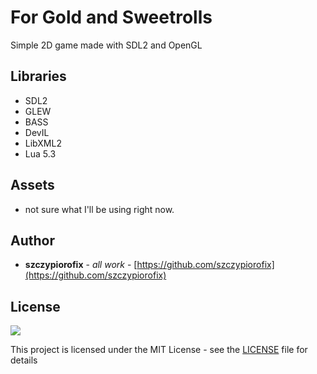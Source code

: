 # For Gold and Sweetrolls
Simple 2D game made with SDL2 and OpenGL

## Libraries
- SDL2
- GLEW
- BASS
- DevIL
- LibXML2
- Lua 5.3

## Assets
- not sure what I'll be using right now.

## Author
* **szczypiorofix** - *all work* - [https://github.com/szczypiorofix](https://github.com/szczypiorofix)


## License
![](https://img.shields.io/apm/l/vim-mode?label=license)

This project is licensed under the MIT License - see the [LICENSE](LICENSE) file for details
